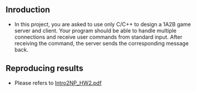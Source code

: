 ## Inroduction
- In this project, you are asked to use only C/C++ to design a 1A2B game server and client. Your program should be able to handle multiple connections and receive user commands from standard input. After receiving the command, the server sends the corresponding message back.

## Reproducing results
- Please refers to [Intro2NP_HW2.pdf](https://github.com/jerrychild999922/NYCU_2022_NP/blob/master/HW2/Intro2NP_HW2.pdf)
